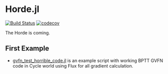 # Horde.jl
[![Build Status](https://travis-ci.com/mkschleg/Horde.jl.svg?branch=master)](https://travis-ci.com/mkschleg/Reproduce.jl)
[![codecov](https://codecov.io/gh/mkschleg/Horde.jl/branch/master/graph/badge.svg)](https://codecov.io/gh/mkschleg/Reproduce.jl)

The Horde is coming.


## First Example
- [gvfn_test_horrible_code.jl](src/gvfn_test_horrible_code.jl) is an example script with working BPTT GVFN code in Cycle world using Flux for all gradient calculation.

